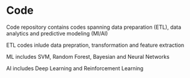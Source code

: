 # Code
Code repository contains codes spanning data preparation (ETL), data analytics and predictive modeling (Ml/AI)  

ETL codes inlude data prepration, transformation and feature extraction

ML includes SVM, Random Forest, Bayesian and Neural Networks 

AI includes Deep Learning and Reinforcement Learning
